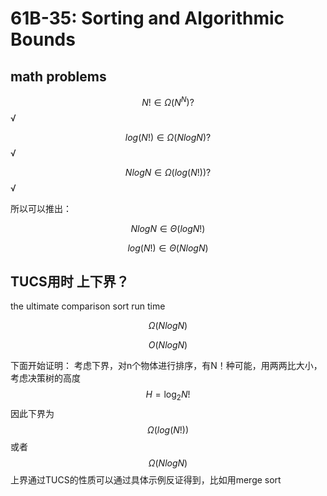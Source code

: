 # 61B-35: Sorting and Algorithmic Bounds


## math problems

$$
N! ∈ \Omega (N^{N}) ?
$$
√

$$
log(N!) ∈ \Omega (NlogN) ?
$$
√

$$
NlogN∈ \Omega (log(N!))  ?
$$
√

所以可以推出：

$$
NlogN ∈ \Theta (logN!)
$$

$$
log(N!)  ∈ \Theta (NlogN)
$$

## TUCS用时 上下界？
the ultimate comparison sort run time

$$
\Omega(NlogN) 
$$

$$
O(NlogN)
$$

下面开始证明：
考虑下界，对n个物体进行排序，有N！种可能，用两两比大小，考虑决策树的高度$$
H = \log_2 N!
$$
因此下界为
$$
\Omega (log(N!))
$$
或者
$$
\Omega (NlogN)
$$
上界通过TUCS的性质可以通过具体示例反证得到，比如用merge sort
